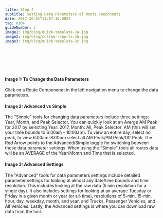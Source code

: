 ```yaml
---
title: Step 4
subtitle: Setting Data Parameters of Route Components
date: 2017-10-01T11:57:10.000Z
tag: 0304
guideNumber: 3
image1: img/blog/quick-template-3a.jpg
image2: img/blog/custom-reports-4b.jpg
image3: img/blog/quick-template-3c.jpg
---
```


# &nbsp; 
#### Image 1: To Change the Data Parameters
Click on a Route Componenet in the left navigation menu to change the data parameters. 

#### Image 2: Advanced vs Simple
The "Simple" tools for changing data parameters include three settings: Year, Month, and Peak Selector. You can quickly look at an Averge AM Peak for 2017 by selecting Year: 2017, Month: All, Peak Selector: AM (this will set your time bounds to 6:00am - 10:00am). To view an entire day, select no peak, to view 6:00am-8:00pm select all AM Peak/PM Peak/Off Peak. The Red Arrow points to the Advanced/Simple toggle for switching between these data parameter settings. When using the "Simple" tools all routes data will be an AVERAGE of the Year/Month and Time that is selected.

#### Image 3: Advanced Settings
The "Advanced" tools for data parameters settings include detailed parameter settings for looking at almost any date/time bounds and time resolution. This includes looking at the raw data (5 min resolution for a single day). It also includes settings for looking at an average Tuesday or Friday in a given month or year (or all-time), resolutions of 5-min, 15-min, hour, day, weekday, month, and year, and Trucks, Passenger Vehicles, and All Vehicles. Lastly, the Advanced settings is where you can download raw data from the tool.